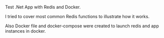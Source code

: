 Test .Net App with Redis and Docker.

I tried to cover most common Redis functions to illustrate how it works.

Also Docker file and docker-compose were created to launch redis and app instances in docker.
